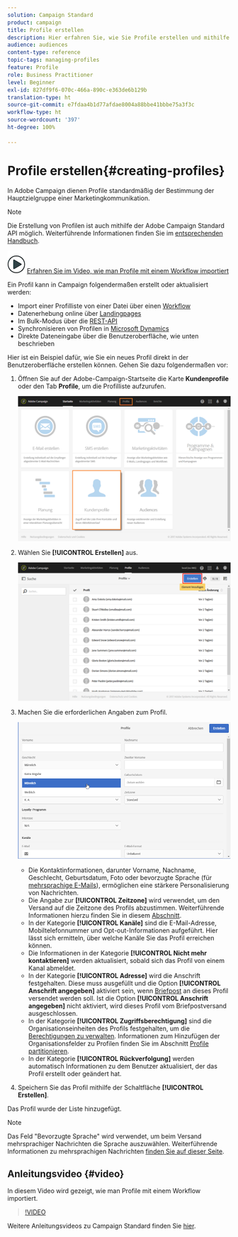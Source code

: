 ```yaml
---
solution: Campaign Standard
product: campaign
title: Profile erstellen
description: Hier erfahren Sie, wie Sie Profile erstellen und mithilfe von APIs Daten zu Ihren Kontakten erheben. Lernen Sie außerdem den Gebrauch von Importfunktionen, die Umsetzung von Online-Akquise-Strategien sowie die automatische oder manuelle Aktualisierung Ihrer Daten.
audience: audiences
content-type: reference
topic-tags: managing-profiles
feature: Profile
role: Business Practitioner
level: Beginner
exl-id: 827df9f6-070c-466a-890c-e363de6b129b
translation-type: ht
source-git-commit: e7fdaa4b1d77afdae8004a88bbe41bbbe75a3f3c
workflow-type: ht
source-wordcount: '397'
ht-degree: 100%

---
```


# Profile erstellen{#creating-profiles}

In Adobe Campaign dienen Profile standardmäßig der Bestimmung der Hauptzielgruppe einer Marketingkommunikation.

>[!NOTE]
>
>Die Erstellung von Profilen ist auch mithilfe der Adobe Campaign Standard API möglich. Weiterführende Informationen finden Sie im [entsprechenden Handbuch](../../api/using/creating-profiles.md).

![](assets/do-not-localize/how-to-video.png) [Erfahren Sie im Video, wie man Profile mit einem Workflow importiert](#video)

Ein Profil kann in Campaign folgendermaßen erstellt oder aktualisiert werden:

* Import einer Profilliste von einer Datei über einen [Workflow](../../automating/using/creating-import-workflow-templates.md)
* Datenerhebung online über [Landingpages](../../channels/using/getting-started-with-landing-pages.md)
* Im Bulk-Modus über die [REST-API](../../api/using/get-started-apis.md)
* Synchronisieren von Profilen in [Microsoft Dynamics](../../integrating/using/d365-acs-get-started.md)
* Direkte Dateneingabe über die Benutzeroberfläche, wie unten beschrieben

Hier ist ein Beispiel dafür, wie Sie ein neues Profil direkt in der Benutzeroberfläche erstellen können. Gehen Sie dazu folgendermaßen vor:

1. Öffnen Sie auf der Adobe-Campaign-Startseite die Karte **Kundenprofile** oder den Tab **Profile**, um die Profilliste aufzurufen.

   ![](assets/profile_creation_1.png)

1. Wählen Sie **[!UICONTROL Erstellen]** aus.

   ![](assets/profile_creation.png)

1. Machen Sie die erforderlichen Angaben zum Profil.

   ![](assets/profile_creation1.png)

   * Die Kontaktinformationen, darunter Vorname, Nachname, Geschlecht, Geburtsdatum, Foto oder bevorzugte Sprache (für [mehrsprachige E-Mails](../../channels/using/creating-a-multilingual-email.md)), ermöglichen eine stärkere Personalisierung von Nachrichten.
   * Die Angabe zur **[!UICONTROL Zeitzone]** wird verwendet, um den Versand auf die Zeitzone des Profils abzustimmen. Weiterführende Informationen hierzu finden Sie in diesem [Abschnitt](../../sending/using/sending-messages-at-the-recipient-s-time-zone.md).
   * In der Kategorie **[!UICONTROL Kanäle]** sind die E-Mail-Adresse, Mobiltelefonnummer und Opt-out-Informationen aufgeführt. Hier lässt sich ermitteln, über welche Kanäle Sie das Profil erreichen können.
   * Die Informationen in der Kategorie **[!UICONTROL Nicht mehr kontaktieren]** werden aktualisiert, sobald sich das Profil von einem Kanal abmeldet.
   * In der Kategorie **[!UICONTROL Adresse]** wird die Anschrift festgehalten. Diese muss ausgefüllt und die Option **[!UICONTROL Anschrift angegeben]** aktiviert sein, wenn [Briefpost](../../channels/using/about-direct-mail.md) an dieses Profil versendet werden soll. Ist die Option **[!UICONTROL Anschrift angegeben]** nicht aktiviert, wird dieses Profil vom Briefpostversand ausgeschlossen.
   * In der Kategorie **[!UICONTROL Zugriffsberechtigung]** sind die Organisationseinheiten des Profils festgehalten, um die [Berechtigungen zu verwalten](../../administration/using/about-access-management.md). Informationen zum Hinzufügen der Organisationsfelder zu Profilen finden Sie im Abschnitt [Profile partitionieren](../../administration/using/organizational-units.md#partitioning-profiles).
   * In der Kategorie **[!UICONTROL Rückverfolgung]** werden automatisch Informationen zu dem Benutzer aktualisiert, der das Profil erstellt oder geändert hat.

1. Speichern Sie das Profil mithilfe der Schaltfläche **[!UICONTROL Erstellen]**.

Das Profil wurde der Liste hinzugefügt.

>[!NOTE]
>Das Feld &quot;Bevorzugte Sprache&quot; wird verwendet, um beim Versand mehrsprachiger Nachrichten die Sprache auszuwählen. Weiterführende Informationen zu mehrsprachigen Nachrichten [finden Sie auf dieser Seite](../../channels/using/creating-a-multilingual-email.md).

## Anleitungsvideo {#video}

In diesem Video wird gezeigt, wie man Profile mit einem Workflow importiert.

>[!VIDEO](https://video.tv.adobe.com/v/24993?quality=12)

Weitere Anleitungsvideos zu Campaign Standard finden Sie [hier](https://experienceleague.adobe.com/docs/campaign-standard-learn/tutorials/overview.html?lang=de).
